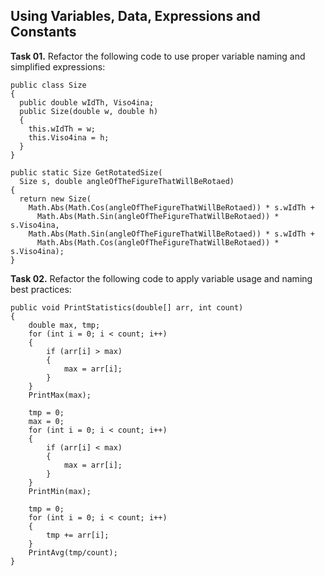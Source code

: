 ## Using Variables, Data, Expressions and Constants

**Task 01.** Refactor the following code to use proper variable naming and simplified expressions:
```
public class Size
{
  public double wIdTh, Viso4ina;
  public Size(double w, double h)
  {
    this.wIdTh = w;
    this.Viso4ina = h;
  }
}

public static Size GetRotatedSize(
  Size s, double angleOfTheFigureThatWillBeRotaed)
{
  return new Size(
    Math.Abs(Math.Cos(angleOfTheFigureThatWillBeRotaed)) * s.wIdTh + 
      Math.Abs(Math.Sin(angleOfTheFigureThatWillBeRotaed)) * s.Viso4ina,
    Math.Abs(Math.Sin(angleOfTheFigureThatWillBeRotaed)) * s.wIdTh + 
      Math.Abs(Math.Cos(angleOfTheFigureThatWillBeRotaed)) * s.Viso4ina);
}
```

**Task 02.** Refactor the following code to apply variable usage and naming best practices:
```
public void PrintStatistics(double[] arr, int count)
{
    double max, tmp;
    for (int i = 0; i < count; i++)
    {
        if (arr[i] > max)
        {
            max = arr[i];
        }
    }
    PrintMax(max);

    tmp = 0;
    max = 0;
    for (int i = 0; i < count; i++)
    {
        if (arr[i] < max)
        {
            max = arr[i];
        }
    }
    PrintMin(max);

    tmp = 0;
    for (int i = 0; i < count; i++)
    {
        tmp += arr[i];
    }
    PrintAvg(tmp/count);
}
```